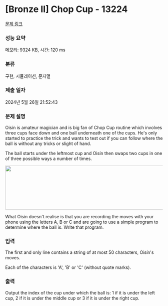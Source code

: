 # [Bronze II] Chop Cup - 13224 

[문제 링크](https://www.acmicpc.net/problem/13224) 

### 성능 요약

메모리: 9324 KB, 시간: 120 ms

### 분류

구현, 시뮬레이션, 문자열

### 제출 일자

2024년 5월 26일 21:52:43

### 문제 설명

<p>Oisín is amateur magician and is big fan of Chop Cup routine which involves three cups face down and one ball underneath one of the cups. He's only started to practice the trick and wants to test out if you can follow where the ball is without any tricks or slight of hand. </p>

<p>The ball starts under the leftmost cup and Oisín then swaps two cups in one of three possible ways a number of times.</p>

<p style="text-align: center;"><img alt="" src="https://onlinejudgeimages.s3-ap-northeast-1.amazonaws.com/problem/13224/1.png" style="height:140px; width:509px"></p>

<p>What Oisin doesn't realise is that you are recording the moves with your phone using the letters A, B or C and are going to use a simple program to determine where the ball is. Write that program.</p>

### 입력 

 <p>The first and only line contains a string of at most 50 characters, Oisín's moves.</p>

<p>Each of the characters is 'A', 'B' or 'C' (without quote marks).</p>

### 출력 

 <p>Output the index of the cup under which the ball is: 1 if it is under the left cup, 2 if it is under the middle cup or 3 if it is under the right cup.</p>

